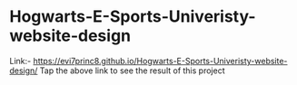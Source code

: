 # Hogwarts-E-Sports-Univeristy-website-design
Link:- https://evi7princ8.github.io/Hogwarts-E-Sports-Univeristy-website-design/
Tap the above link to see the result of this project
